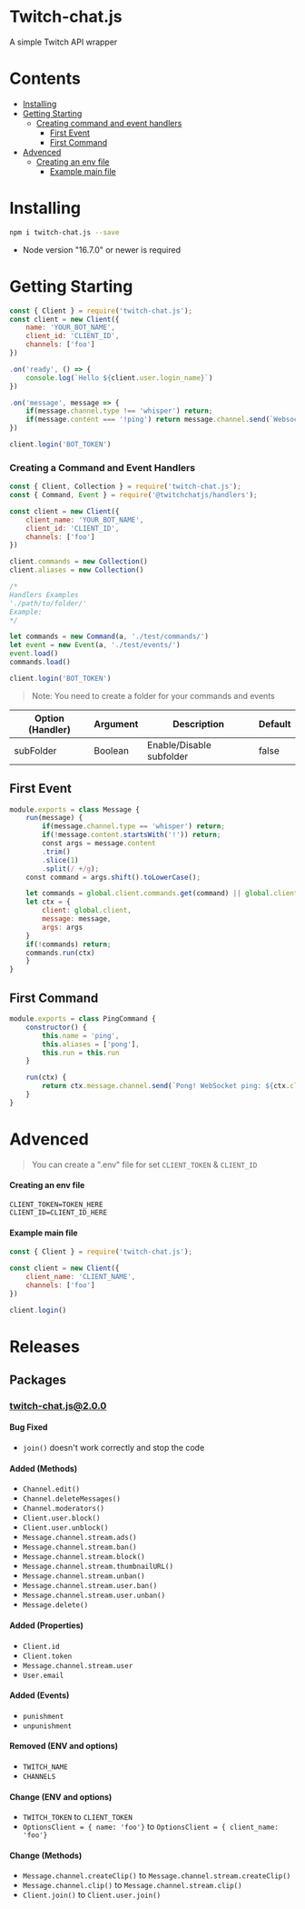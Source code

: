 # Twitch-chat.js
A simple Twitch API wrapper

# Contents

- [Installing](#installing)
- [Getting Starting](#getting-starting)
  - [Creating command and event handlers](#creating-a-command-and-event-handlers)
    - [First Event](#first-event)
    - [First Command](#first-command)
- [Advenced](#advenced)
  - [Creating an env file](#creating-an-env-file)
    - [Example main file](#example-main-file)
  

# Installing
```bash
npm i twitch-chat.js --save
```
- Node version "16.7.0" or newer is required

# Getting Starting
```js
const { Client } = require('twitch-chat.js');
const client = new Client({
	name: 'YOUR_BOT_NAME',
	client_id: 'CLIENT_ID',
	channels: ['foo']
})

.on('ready', () => {
	console.log(`Hello ${client.user.login_name}`)
})

.on('message', message => {
	if(message.channel.type !== 'whisper') return;
	if(message.content === '!ping') return message.channel.send(`Websocket: ${client.ping}ms`)
})

client.login('BOT_TOKEN')
```

### Creating a Command and Event Handlers
```js
const { Client, Collection } = require('twitch-chat.js');
const { Command, Event } = require('@twitchchatjs/handlers');

const client = new Client({
	client_name: 'YOUR_BOT_NAME',
	client_id: 'CLIENT_ID',
	channels: ['foo']
})

client.commands = new Collection()
client.aliases = new Collection()

/* 
Handlers Examples
'./path/to/folder/'
Example:
*/

let commands = new Command(a, './test/commands/')
let event = new Event(a, './test/events/')
event.load()
commands.load()

client.login('BOT_TOKEN')
```
> Note: You need to create a folder for your commands and events

|   Option (Handler)  |   Argument   |    Description           |   Default   |
| ------------------- | ------------ | ------------------------ | ----------- |
| subFolder           |    Boolean   | Enable/Disable subfolder | false       |


## First Event
```js
module.exports = class Message {
	run(message) {
		if(message.channel.type == 'whisper') return;
		if(!message.content.startsWith('!')) return;
		const args = message.content
		.trim()
		.slice(1)
		.split(/ +/g);
	const command = args.shift().toLowerCase();    

	let commands = global.client.commands.get(command) || global.client.aliases.get(command)
	let ctx = {
		client: global.client,
		message: message,
		args: args
	}
	if(!commands) return;
	commands.run(ctx)
	}
}
```

## First Command
```js
module.exports = class PingCommand {
	constructor() {
		this.name = 'ping',
		this.aliases = ['pong'],
		this.run = this.run
	}

	run(ctx) {
		return ctx.message.channel.send(`Pong! WebSocket ping: ${ctx.client.ping}ms`)
	}
}
```

# Advenced

> You can create a ".env" file for set `CLIENT_TOKEN` & `CLIENT_ID`

#### Creating an env file

```env
CLIENT_TOKEN=TOKEN_HERE
CLIENT_ID=CLIENT_ID_HERE
```

#### Example main file

```js
const { Client } = require('twitch-chat.js');

const client = new Client({
	client_name: 'CLIENT_NAME',
	channels: ['foo']
})

client.login()
```

# Releases
## Packages
### twitch-chat.js@2.0.0
#### Bug Fixed
- `join()` doesn't work correctly and stop the code
#### Added (Methods)
- `Channel.edit()`
- `Channel.deleteMessages()`
- `Channel.moderators()`
- `Client.user.block()`
- `Client.user.unblock()`
- `Message.channel.stream.ads()`
- `Message.channel.stream.ban()`
- `Message.channel.stream.block()`
- `Message.channel.stream.thumbnailURL()`
- `Message.channel.stream.unban()`
- `Message.channel.stream.user.ban()`
- `Message.channel.stream.user.unban()`
- `Message.delete()`
#### Added (Properties)
- `Client.id`
- `Client.token`
- `Message.channel.stream.user`
- `User.email`
#### Added (Events)
- `punishment`
- `unpunishment`
#### Removed (ENV and options)
- `TWITCH_NAME`
- `CHANNELS`
#### Change (ENV and options)
- `TWITCH_TOKEN` to `CLIENT_TOKEN`
- `OptionsClient = { name: 'foo'}` to `OptionsClient = { client_name: 'foo'}`
#### Change (Methods)
- `Message.channel.createClip()` to `Message.channel.stream.createClip()`
- `Message.channel.clip()` to `Message.channel.stream.clip()`
- `Client.join()` to `Client.user.join()`